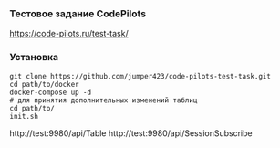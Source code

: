 ### Тестовое задание CodePilots
https://code-pilots.ru/test-task/

### Установка
```
git clone https://github.com/jumper423/code-pilots-test-task.git
cd path/to/docker
docker-compose up -d
# для принятия дополнительных изменений таблиц
cd path/to/
init.sh
```

http://test:9980/api/Table
http://test:9980/api/SessionSubscribe

